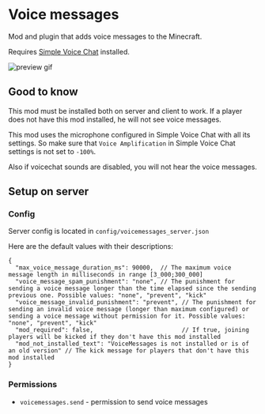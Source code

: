 # Voice messages
Mod and plugin that adds voice messages to the Minecraft. <p>
Requires [Simple Voice Chat](https://modrinth.com/plugin/simple-voice-chat) installed.

![preview gif](images/preview.gif)

## Good to know
This mod must be installed both on server and client to work. If a player does not have this mod installed, he will not see voice messages. <p>
This mod uses the microphone configured in Simple Voice Chat with all its settings. So make sure that `Voice Amplification` in Simple Voice Chat settings is not set to `-100%`. <p>
Also if voicechat sounds are disabled, you will not hear the voice messages.

## Setup on server

### Config
Server config is located in `config/voicemessages_server.json` <p>
Here are the default values with their descriptions: <p>
```
{
  "max_voice_message_duration_ms": 90000,  // The maximum voice message length in milliseconds in range [3_000;300_000]
  "voice_message_spam_punishment": "none", // The punishment for sending a voice message longer than the time elapsed since the sending previous one. Possible values: "none", "prevent", "kick"
  "voice_message_invalid_punishment": "prevent", // The punishment for sending an invalid voice message (longer than maximum configured) or sending a voice message without permission for it. Possible values: "none", "prevent", "kick"
  "mod_required": false,                         // If true, joining players will be kicked if they don't have this mod installed
  "mod_not_installed_text": "VoiceMessages is not installed or is of an old version" // The kick message for players that don't have this mod installed
}
```
### Permissions
- `voicemessages.send` - permission to send voice messages
